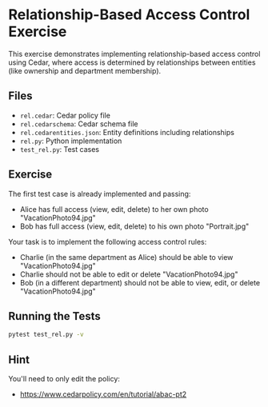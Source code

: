 # Relationship-Based Access Control Exercise

This exercise demonstrates implementing relationship-based access control using Cedar, where access is determined by relationships between entities (like ownership and department membership).

## Files
- `rel.cedar`: Cedar policy file
- `rel.cedarschema`: Cedar schema file
- `rel.cedarentities.json`: Entity definitions including relationships
- `rel.py`: Python implementation
- `test_rel.py`: Test cases

## Exercise

The first test case is already implemented and passing:
- Alice has full access (view, edit, delete) to her own photo "VacationPhoto94.jpg"
- Bob has full access (view, edit, delete) to his own photo "Portrait.jpg"

Your task is to implement the following access control rules:
- Charlie (in the same department as Alice) should be able to view "VacationPhoto94.jpg"
- Charlie should not be able to edit or delete "VacationPhoto94.jpg"
- Bob (in a different department) should not be able to view, edit, or delete "VacationPhoto94.jpg"

## Running the Tests
```bash
pytest test_rel.py -v
```

## Hint
You'll need to only edit the policy:
* https://www.cedarpolicy.com/en/tutorial/abac-pt2